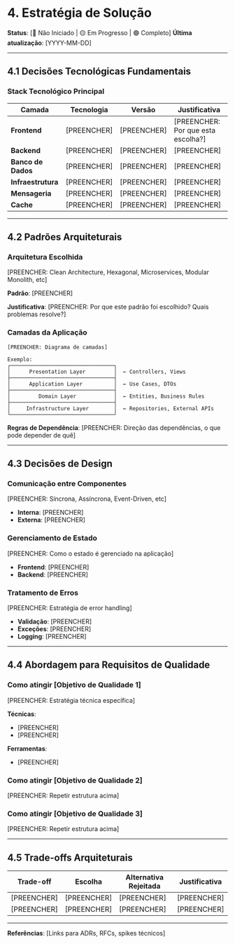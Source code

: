# 4. Estratégia de Solução

**Status**: [🔴 Não Iniciado | 🟡 Em Progresso | 🟢 Completo]
**Última atualização**: [YYYY-MM-DD]

---

## 4.1 Decisões Tecnológicas Fundamentais

### Stack Tecnológico Principal

| Camada | Tecnologia | Versão | Justificativa |
|--------|------------|--------|---------------|
| **Frontend** | [PREENCHER] | [PREENCHER] | [PREENCHER: Por que esta escolha?] |
| **Backend** | [PREENCHER] | [PREENCHER] | [PREENCHER] |
| **Banco de Dados** | [PREENCHER] | [PREENCHER] | [PREENCHER] |
| **Infraestrutura** | [PREENCHER] | [PREENCHER] | [PREENCHER] |
| **Mensageria** | [PREENCHER] | [PREENCHER] | [PREENCHER] |
| **Cache** | [PREENCHER] | [PREENCHER] | [PREENCHER] |

---

## 4.2 Padrões Arquiteturais

### Arquitetura Escolhida
[PREENCHER: Clean Architecture, Hexagonal, Microservices, Modular Monolith, etc]

**Padrão**: [PREENCHER]

**Justificativa**:
[PREENCHER: Por que este padrão foi escolhido? Quais problemas resolve?]

### Camadas da Aplicação

```
[PREENCHER: Diagrama de camadas]

Exemplo:
┌─────────────────────────────────┐
│      Presentation Layer         │  ← Controllers, Views
├─────────────────────────────────┤
│      Application Layer          │  ← Use Cases, DTOs
├─────────────────────────────────┤
│         Domain Layer            │  ← Entities, Business Rules
├─────────────────────────────────┤
│     Infrastructure Layer        │  ← Repositories, External APIs
└─────────────────────────────────┘
```

**Regras de Dependência**:
[PREENCHER: Direção das dependências, o que pode depender de quê]

---

## 4.3 Decisões de Design

### Comunicação entre Componentes
[PREENCHER: Síncrona, Assíncrona, Event-Driven, etc]

- **Interna**: [PREENCHER]
- **Externa**: [PREENCHER]

### Gerenciamento de Estado
[PREENCHER: Como o estado é gerenciado na aplicação]

- **Frontend**: [PREENCHER]
- **Backend**: [PREENCHER]

### Tratamento de Erros
[PREENCHER: Estratégia de error handling]

- **Validação**: [PREENCHER]
- **Exceções**: [PREENCHER]
- **Logging**: [PREENCHER]

---

## 4.4 Abordagem para Requisitos de Qualidade

### Como atingir [Objetivo de Qualidade 1]
[PREENCHER: Estratégia técnica específica]

**Técnicas**:
- [PREENCHER]
- [PREENCHER]

**Ferramentas**:
- [PREENCHER]

### Como atingir [Objetivo de Qualidade 2]
[PREENCHER: Repetir estrutura acima]

### Como atingir [Objetivo de Qualidade 3]
[PREENCHER: Repetir estrutura acima]

---

## 4.5 Trade-offs Arquiteturais

| Trade-off | Escolha | Alternativa Rejeitada | Justificativa |
|-----------|---------|----------------------|---------------|
| [PREENCHER] | [PREENCHER] | [PREENCHER] | [PREENCHER] |
| [PREENCHER] | [PREENCHER] | [PREENCHER] | [PREENCHER] |

---

**Referências**: [Links para ADRs, RFCs, spikes técnicos]
